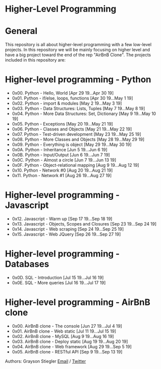 # **Higher-Level Programming**

# **General**

This repository is all about higher-level programming with a few low-level projects.
In this repository we will be mainly focusing on higher level and have a big project
toward the end of the rep "AirBnB Clone". The projects included in this repository are:

# **Higher-level programming - Python**

  * 0x00. Python - Hello, World [Apr 29 19...Apr 30 19]
  * 0x01. Python - if/else, loops, functions [Apr 30 19...May 1 19]
  * 0x02. Python - import & modules [May 2 19...May 3 19]
  * 0x03. Python - Data Structures: Lists, Tuples [May 7 19...May 8 19]
  * 0x04. Python - More Data Structures: Set, Dictionary [May 9 19...May 10 19]
  * 0x05. Python - Exceptions [May 20 19...May 21 19]
  * 0x06. Python - Classes and Objects [May 21 19...May 22 19]
  * 0x07. Python - Test-driven development [May 23 19...May 25 19]
  * 0x08. Python - More Classes and Objects [May 28 19...May 29 19]
  * 0x09. Python - Everything is object [May 29 19...May 30 19]
  * 0x0A. Python - Inheritance [Jun 5 19...Jun 6 19]
  * 0x0B. Python - Input/Output [Jun 6 19...Jun 7 19]
  * 0x0C. Python - Almost a circle [Jun 7 19...Jun 13 19]
  * 0x0F. Python - Object-relational mapping [Aug 9 19...Aug 12 19]
  * 0x10. Python - Network #0 [Aug 20 19...Aug 21 19]
  * 0x11. Python - Network #1 [Aug 26 19...Aug 27 19]

# **Higher-level programming - Javascript**

  *  0x12. Javascript - Warm up [Sep 17 19...Sep 18 19]
  *  0x13. Javascript - Objects, Scopes and Closures [Sep 23 19...Sep 24 19]
  *  0x14. Javascript - Web scraping [Sep 24 19...Sep 25 19]
  *  0x15. Javascript - Web JQuery [Sep 26 19...Sep 27 19]

# **Higher-level programming - Databases**

  * 0x0D. SQL - Introduction [Jul 15 19...Jul 16 19]
  * 0x0E. SQL - More queries [Jul 16 19...Jul 17 19]

# **Higher-level programming - AirBnB clone**

  * 0x00. AirBnB clone - The console [Jun 27 19...Jul 4 19]
  * 0x01. AirBnB clone - Web static [Jul 11 19...Jul 15 19]
  * 0x02. AirBnB clone - MySQL [Aug 9 19...Aug 16 19]
  * 0x03. AirBnB clone - Deploy static [Aug 19 19...Aug 20 19]
  * 0x04. AirBnB clone - Web framework [Aug 29 19...Sep 5 19]
  * 0x05. AirBnB clone - RESTful API [Sep 9 19...Sep 13 19]

Authors: Grayson Stiegler [Email](682@holbertonschool.com) / [Twitter](@gstieg0809)